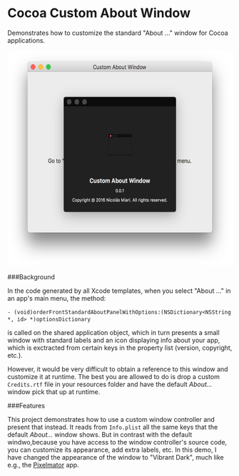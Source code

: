 # Cocoa Custom About Window

Demonstrates how to customize the standard "About <app name>..." window for Cocoa applications.

<img src="./Img/Capture@2x.png" width="585" height="483" alt="Screenshot of the demo project" />

###Background

In the code generated by all Xcode templates, when you select "About <app name>..." in an app's main menu, 
the method:

    - (void)orderFrontStandardAboutPanelWithOptions:(NSDictionary<NSString *, id> *)optionsDictionary

is called on the shared application object, which in turn presents a small window with standard
labels and an icon displaying info about your app, which is exctracted from certain keys in the 
property list (version, copyright, etc.).

However, it would be very difficult to obtain a reference to this window and customize it at runtime. 
The best you are allowed to do is drop a custom `Credits.rtf` file in your resources folder and have
the default _About..._ window pick that up at runtime.

###Features

This project demonstrates how to use a custom window controller and present that instead.
It reads from `Info.plist` all the same keys that the default _About..._ window shows.
But in contrast with the default windwo,because you have access to the window controller's source 
code, you can customize its appearance, add extra labels, etc. In this demo, I have changed the
appearance of the window to "Vibrant Dark", much like e.g., the [Pixelmator](http://www.pixelmator.com) app.


